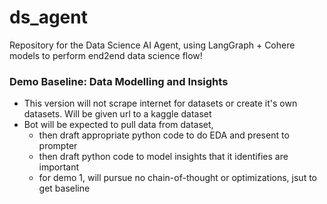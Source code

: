 # ds_agent
Repository for the Data Science AI Agent, using LangGraph + Cohere models to perform end2end data science flow!

### Demo Baseline: Data Modelling and Insights
- This version will not scrape internet for datasets or create it's own datasets. Will be given url to a kaggle dataset
- Bot will be expected to pull data from dataset,
  - then draft appropriate python code to do EDA and present to prompter
  - then draft python code to model insights that it identifies are important
  - for demo 1, will pursue no chain-of-thought or optimizations, jsut to get baseline 
